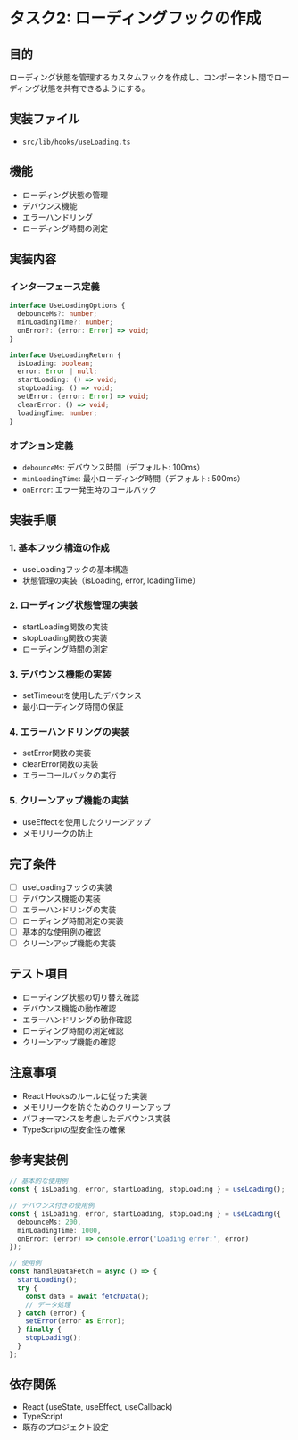 # タスク2: ローディングフックの作成

## 目的
ローディング状態を管理するカスタムフックを作成し、コンポーネント間でローディング状態を共有できるようにする。

## 実装ファイル
- `src/lib/hooks/useLoading.ts`

## 機能
- ローディング状態の管理
- デバウンス機能
- エラーハンドリング
- ローディング時間の測定

## 実装内容

### インターフェース定義
```typescript
interface UseLoadingOptions {
  debounceMs?: number;
  minLoadingTime?: number;
  onError?: (error: Error) => void;
}

interface UseLoadingReturn {
  isLoading: boolean;
  error: Error | null;
  startLoading: () => void;
  stopLoading: () => void;
  setError: (error: Error) => void;
  clearError: () => void;
  loadingTime: number;
}
```

### オプション定義
- `debounceMs`: デバウンス時間（デフォルト: 100ms）
- `minLoadingTime`: 最小ローディング時間（デフォルト: 500ms）
- `onError`: エラー発生時のコールバック

## 実装手順

### 1. 基本フック構造の作成
- useLoadingフックの基本構造
- 状態管理の実装（isLoading, error, loadingTime）

### 2. ローディング状態管理の実装
- startLoading関数の実装
- stopLoading関数の実装
- ローディング時間の測定

### 3. デバウンス機能の実装
- setTimeoutを使用したデバウンス
- 最小ローディング時間の保証

### 4. エラーハンドリングの実装
- setError関数の実装
- clearError関数の実装
- エラーコールバックの実行

### 5. クリーンアップ機能の実装
- useEffectを使用したクリーンアップ
- メモリリークの防止

## 完了条件
- [ ] useLoadingフックの実装
- [ ] デバウンス機能の実装
- [ ] エラーハンドリングの実装
- [ ] ローディング時間測定の実装
- [ ] 基本的な使用例の確認
- [ ] クリーンアップ機能の実装

## テスト項目
- ローディング状態の切り替え確認
- デバウンス機能の動作確認
- エラーハンドリングの動作確認
- ローディング時間の測定確認
- クリーンアップ機能の確認

## 注意事項
- React Hooksのルールに従った実装
- メモリリークを防ぐためのクリーンアップ
- パフォーマンスを考慮したデバウンス実装
- TypeScriptの型安全性の確保

## 参考実装例
```typescript
// 基本的な使用例
const { isLoading, error, startLoading, stopLoading } = useLoading();

// デバウンス付きの使用例
const { isLoading, error, startLoading, stopLoading } = useLoading({
  debounceMs: 200,
  minLoadingTime: 1000,
  onError: (error) => console.error('Loading error:', error)
});

// 使用例
const handleDataFetch = async () => {
  startLoading();
  try {
    const data = await fetchData();
    // データ処理
  } catch (error) {
    setError(error as Error);
  } finally {
    stopLoading();
  }
};
```

## 依存関係
- React (useState, useEffect, useCallback)
- TypeScript
- 既存のプロジェクト設定 